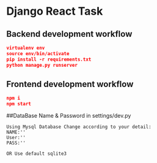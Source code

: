# Django React Task



## Backend development workflow

```json
virtualenv env
source env/bin/activate
pip install -r requirements.txt
python manage.py runserver
```

## Frontend development workflow

```json
npm i
npm start
```
##DataBase Name & Password in settings/dev.py

```
Using Mysql Database Change according to your detail: 
NAME:'' 
User:''
PASS:''

OR Use default sqlite3
